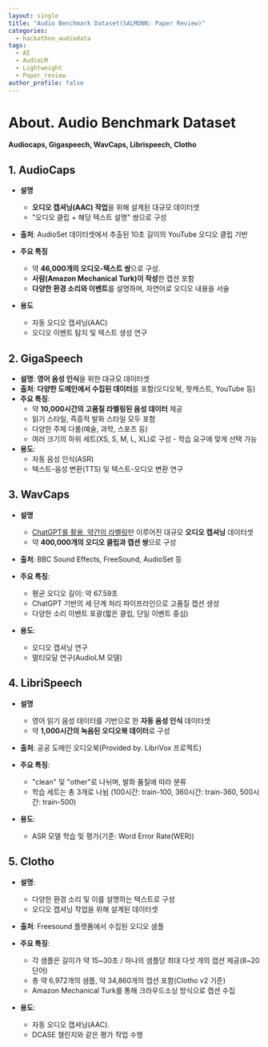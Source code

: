 ```yaml
---
layout: single
title: "Audio Benchmark Dataset(SALMONN: Paper Review)"
categories:
  - hackathon_audiodata
tags:
  - AI
  - AudioLM
  - Lightweight
  - Paper_review
author_profile: false
---
```


# About. Audio Benchmark Dataset

**Audiocaps, Gigaspeech, WavCaps, Librispeech, Clotho**



## **1. AudioCaps**

- **설명**
  - **오디오 캡셔닝(AAC) 작업**을 위해 설계된 대규모 데이터셋
  - "오디오 클립 + 해당 텍스트 설명" 쌍으로 구성

- **출처**: AudioSet 데이터셋에서 추출된 10초 길이의 YouTube 오디오 클립 기반
- **주요 특징**
  - 약 **46,000개의 오디오-텍스트 쌍**으로 구성.
  - **사람(Amazon Mechanical Turk)이 작성**한 캡션 포함
  - **다양한 환경 소리와 이벤트**를 설명하며, 자연어로 오디오 내용을 서술
- **용도**
  - 자동 오디오 캡셔닝(AAC)
  - 오디오 이벤트 탐지 및 텍스트 생성 연구



## **2. GigaSpeech**

- **설명**: **영어 음성 인식**을 위한 대규모 데이터셋
- **출처**: **다양한 도메인에서 수집된 데이터**를 포함(오디오북, 팟캐스트, YouTube 등)
- **주요 특징**:
  - 약 **10,000시간의 고품질 라벨링된 음성 데이터** 제공
  - 읽기 스타일, 즉흥적 발화 스타일 모두 포함
  - 다양한 주제 다룸(예술, 과학, 스포츠 등)
  - 여러 크기의 하위 세트(XS, S, M, L, XL)로 구성 - 학습 요구에 맞게 선택 가능
- **용도**:
  - 자동 음성 인식(ASR)
  - 텍스트-음성 변환(TTS) 및 텍스트-오디오 변환 연구



## **3. WavCaps**

- **설명**
  - <u>ChatGPT를 활용, 약간의 라벨링</u>만 이루어진 대규모 **오디오 캡셔닝** 데이터셋
  - 약 **400,000개의 오디오 클립과 캡션 쌍**으로 구성

- **출처**: BBC Sound Effects, FreeSound, AudioSet 등
- **주요 특징**:
  - 평균 오디오 길이: 약 67.59초
  - ChatGPT 기반의 세 단계 처리 파이프라인으로 고품질 캡션 생성
  - 다양한 소리 이벤트 포괄(짧은 클립, 단일 이벤트 중심)
- **용도**:
  - 오디오 캡셔닝 연구
  - 멀티모달 연구(AudioLM 모델)



## **4. LibriSpeech**

- **설명**
  - 영어 읽기 음성 데이터를 기반으로 한 **자동 음성 인식** 데이터셋
  - 약 **1,000시간의 녹음된 오디오북 데이터**로 구성

- **출처**: 공공 도메인 오디오북(Provided by. LibriVox 프로젝트)
- **주요 특징**:
  - "clean" 및 "other"로 나뉘며, 발화 품질에 따라 분류
  - 학습 세트는 총 3개로 나뉨 (100시간: train-100, 360시간: train-360, 500시간: train-500)
- **용도**:
  - ASR 모델 학습 및 평가(기준: Word Error Rate(WER))



## **5. Clotho**

- **설명**: 
  - 다양한 환경 소리 및 이를 설명하는 텍스트로 구성
  - 오디오 캡셔닝 작업을 위해 설계된 데이터셋

- **출처**: Freesound 플랫폼에서 수집된 오디오 샘플
- **주요 특징**:
  - 각 샘플은 길이가 약 15~30초 / 하나의 샘플당 최대 다섯 개의 캡션 제공(8~20단어)
  - 총 약 6,972개의 샘플, 약 34,860개의 캡션 포함(Clotho v2 기준)
  - Amazon Mechanical Turk를 통해 크라우드소싱 방식으로 캡션 수집
- **용도**:
  - 자동 오디오 캡셔닝(AAC).
  - DCASE 챌린지와 같은 평가 작업 수행
